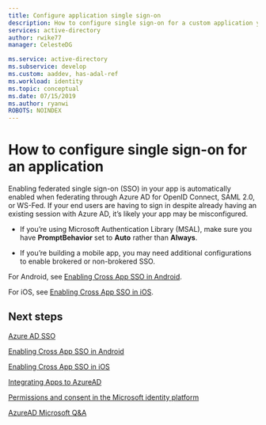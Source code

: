 ```yaml
---
title: Configure application single sign-on
description: How to configure single sign-on for a custom application you are developing and registering with Azure AD.
services: active-directory
author: rwike77
manager: CelesteDG

ms.service: active-directory
ms.subservice: develop
ms.custom: aaddev, has-adal-ref
ms.workload: identity
ms.topic: conceptual
ms.date: 07/15/2019
ms.author: ryanwi
ROBOTS: NOINDEX
---
```


# How to configure single sign-on for an application

Enabling federated single sign-on (SSO) in your app is automatically enabled when federating through Azure AD for OpenID Connect, SAML 2.0, or WS-Fed. If your end users are having to sign in despite already having an existing session with Azure AD, it’s likely your app may be misconfigured.

* If you’re using Microsoft Authentication Library (MSAL), make sure you have **PromptBehavior** set to **Auto** rather than **Always**.

* If you’re building a mobile app, you may need additional configurations to enable brokered or non-brokered SSO.

For Android, see [Enabling Cross App SSO in Android](msal-android-single-sign-on.md).

For iOS, see [Enabling Cross App SSO in iOS](single-sign-on-macos-ios.md).

## Next steps

[Azure AD SSO](../manage-apps/what-is-single-sign-on.md)<br>

[Enabling Cross App SSO in Android](msal-android-single-sign-on.md)<br>

[Enabling Cross App SSO in iOS](single-sign-on-macos-ios.md)<br>

[Integrating Apps to AzureAD](./quickstart-register-app.md)<br>

[Permissions and consent in the Microsoft identity platform](./permissions-consent-overview.md)<br>

[AzureAD Microsoft Q&A](/answers/topics/azure-active-directory.html)
